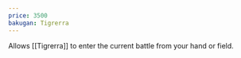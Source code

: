 ```yaml
---
price: 3500
bakugan: Tigrerra
---
```

Allows [[Tigrerra]] to enter the current battle from your hand or field.